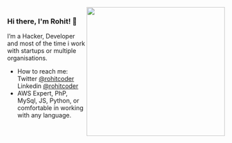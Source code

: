 <img align="right" src="https://i.imgur.com/JwZYdDt.png" width=320px height=300px />

### Hi there, I'm Rohit! 👋

I’m a Hacker, Developer and most of the time i work with startups or multiple organisations.

- How to reach me: Twitter [@rohitcoder](https://twitter.com/rohitcoder) Linkedin [@rohitcoder](https://linkedin.com/in/rohitcoder)
- AWS Expert, PhP, MySql, JS, Python, or comfortable in working with any language.
